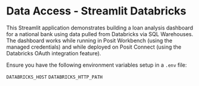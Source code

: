 # Data Access - Streamlit Databricks

This Streamlit application demonstrates building a loan analysis dashboard for a national bank using data pulled from Databricks via SQL Warehouses. The dashboard works while running in Posit Workbench (using the managed credentials) and while deployed on Posit Connect (using the Databricks OAuth integration feature).

Ensure you have the following environment variables setup in a `.env` file:

`DATABRICKS_HOST`
`DATABRICKS_HTTP_PATH`